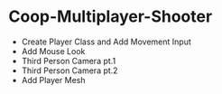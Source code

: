 # Coop-Multiplayer-Shooter

* Create Player Class and Add Movement Input
* Add Mouse Look 
* Third Person Camera pt.1
* Third Person Camera pt.2
* Add Player Mesh